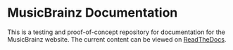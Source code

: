 # MusicBrainz Documentation

This is a testing and proof-of-concept repository for documentation for the MusicBrainz website. The current content can be viewed on [ReadTheDocs](https://musicbrainzdocs-wip.readthedocs.io/en/latest/index.html).

